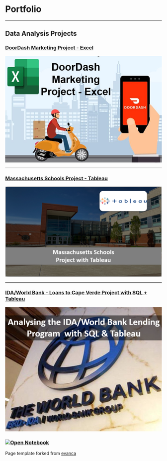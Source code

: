 # Portfolio

- - -

## Data Analysis Projects

### [DoorDash Marketing Project - Excel](https://www.linkedin.com/pulse/doordash-marketing-project-excel-kelton-garcia-santos/)

[<img src="images/projects/Doordash/doordash.jpg?raw=true">](https://www.linkedin.com/pulse/doordash-marketing-project-excel-kelton-garcia-santos/)

- - -

### [Massachusetts Schools Project - Tableau](/tableau_project.md)

[<img src="images/projects/Mass_tableau/school.PNG?raw=true">](/tableau_project.md)

- - -

### [IDA/World Bank - Loans to Cape Verde Project with SQL + Tableau](/worldbank_project.md)

[<img src="images/projects/world_bank/home.PNG?raw=true">](/worldbank_project.md)

### [![Open Notebook](https://img.shields.io/badge/Jupyter-Open_Notebook-blue?logo=Jupyter)](vertopal.com_worldbank_project.html)
Page template forked from <a href="https://github.com/evanca/quick-portfolio">evanca</a>